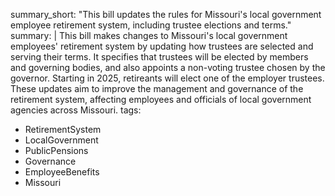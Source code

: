 summary_short: "This bill updates the rules for Missouri's local government employee retirement system, including trustee elections and terms."
summary: |
  This bill makes changes to Missouri's local government employees' retirement system by updating how trustees are selected and serving their terms. It specifies that trustees will be elected by members and governing bodies, and also appoints a non-voting trustee chosen by the governor. Starting in 2025, retireants will elect one of the employer trustees. These updates aim to improve the management and governance of the retirement system, affecting employees and officials of local government agencies across Missouri.
tags:
  - RetirementSystem
  - LocalGovernment
  - PublicPensions
  - Governance
  - EmployeeBenefits
  - Missouri
